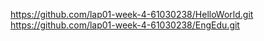 https://github.com/lap01-week-4-61030238/HelloWorld.git
https://github.com/lap01-week-4-61030238/EngEdu.git
